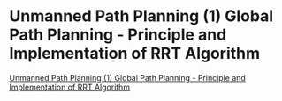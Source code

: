 # Unmanned Path Planning (1) Global Path Planning - Principle and Implementation of RRT Algorithm
[Unmanned Path Planning (1) Global Path Planning - Principle and Implementation of RRT Algorithm](https://aiwithcloud.com/2022/09/16/unmanned_path_planning_1_global_path_planning___principle_and_implementation_of_rrt_algorithm/)